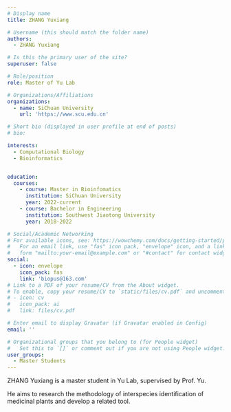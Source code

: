 ```yaml
---
# Display name
title: ZHANG Yuxiang

# Username (this should match the folder name)
authors:
  - ZHANG Yuxiang

# Is this the primary user of the site?
superuser: false

# Role/position
role: Master of Yu Lab

# Organizations/Affiliations
organizations:
  - name: SiChuan University
    url: 'https://www.scu.edu.cn'

# Short bio (displayed in user profile at end of posts)
# bio: 

interests:
  - Computational Biology
  - Bioinformatics


education:
  courses:
    - course: Master in Bioinfomatics
      institution: SiChuan University
      year: 2022-current
    - course: Bachelor in Engineering
      institution: Southwest Jiaotong University
      year: 2018-2022

# Social/Academic Networking
# For available icons, see: https://wowchemy.com/docs/getting-started/page-builder/#icons
#   For an email link, use "fas" icon pack, "envelope" icon, and a link in the
#   form "mailto:your-email@example.com" or "#contact" for contact widget.
social:
  - icon: envelope
    icon_pack: fas
    link: 'biopus@163.com'
# Link to a PDF of your resume/CV from the About widget.
# To enable, copy your resume/CV to `static/files/cv.pdf` and uncomment the lines below.
# - icon: cv
#   icon_pack: ai
#   link: files/cv.pdf

# Enter email to display Gravatar (if Gravatar enabled in Config)
email: ''

# Organizational groups that you belong to (for People widget)
#   Set this to `[]` or comment out if you are not using People widget.
user_groups:
  - Master Students
---
```


ZHANG Yuxiang is a master student in Yu Lab, supervised by Prof. Yu. 

He aims to research the methodology of interspecies identification of medicinal plants and develop a related tool.

